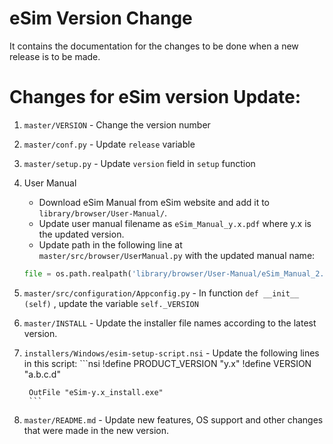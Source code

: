 eSim Version Change
====

It contains the documentation for the changes to be done when a new release is to be made.


# Changes for eSim version Update:

1. `master/VERSION` - Change the version number

2. `master/conf.py` - Update `release` variable

3. `master/setup.py` - Update `version` field in `setup` function

4. User Manual
    - Download eSim Manual from eSim website and add it to `library/browser/User-Manual/`.
    - Update user manual filename as `eSim_Manual_y.x.pdf` where y.x is the updated version.
    - Update path in the following line at `master/src/browser/UserManual.py` with the updated manual name:
    ```python
    file = os.path.realpath('library/browser/User-Manual/eSim_Manual_2.0.pdf')
    ```

5. `master/src/configuration/Appconfig.py` - In function `def __init__ (self)` , update the variable `self._VERSION`

6. `master/INSTALL` - Update the installer file names according to the latest version.

7. `installers/Windows/esim-setup-script.nsi` - Update the following lines in this script:
        ```nsi
        !define PRODUCT_VERSION "y.x"
        !define VERSION "a.b.c.d"

        OutFile "eSim-y.x_install.exe"
        ```

8. `master/README.md` - Update new features, OS support and other changes that were made in the new version.
